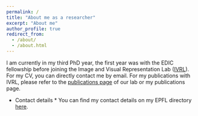 ```yaml
---
permalink: /
title: "About me as a researcher"
excerpt: "About me"
author_profile: true
redirect_from: 
  - /about/
  - /about.html
---
```



I am currently in my third PhD year, the first year was with the EDIC fellowship before joining the Image and Visual Representation Lab ([IVRL](https://ivrl.epfl.ch/)). For my CV, you can directly contact me by email. For my publications with IVRL, please refer to the [publications page](https://ivrl.epfl.ch/publications/) of our lab or my publications page.

* Contact details *
You can find my contact details on my EPFL directory [here](https://ivrl.epfl.ch/people/majed/).


